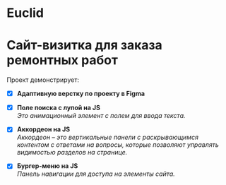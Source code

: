 # Euclid

# Сайт-визитка для заказа ремонтных работ

Проект демонстрирует: 
- [x] **Адаптивную верстку по проекту в Figma**
- [x] **Поле поиска с лупой на JS**  
*Это анимационный элемент с полем для ввода текста.*
- [x] **Аккордеон на JS**  
*Аккордеон – это вертикальные панели с раскрывающимся контентом с ответами на вопросы, которые позволяют управлять видимостью разделов на странице.*
- [x] **Бургер-меню на JS**  
      *Панель навигации для доступа на элементы сайта.*
      
